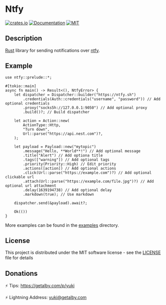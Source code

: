 # Ntfy

[![crates.io](https://img.shields.io/crates/v/ntfy.svg)](https://crates.io/crates/ntfy)
[![Documentation](https://docs.rs/ntfy/badge.svg)](https://docs.rs/ntfy)
[![MIT](https://img.shields.io/crates/l/ntfy.svg)](LICENSE)

## Description

[Rust](https://rust-lang.org) library for sending notifications over [ntfy](https://ntfy.sh).

## Example

```rust,no_run
use ntfy::prelude::*;

#[tokio::main]
async fn main() -> Result<(), NtfyError> {
    let dispatcher = Dispatcher::builder("https://ntfy.sh")
        .credentials(Auth::credentials("username", "password")) // Add optional credentials
        .proxy("socks5h://127.0.0.1:9050") // Add optional proxy
        .build()?; // Build dispatcher

    let action = Action::new(
        ActionType::Http,
        "Turn down",
        Url::parse("https://api.nest.com")?,
    );

    let payload = Payload::new("mytopic")
        .message("Hello, **World**!") // Add optional message
        .title("Alert") // Add optiona title
        .tags(["warning"]) // Add optional tags
        .priority(Priority::High) // Edit priority
        .actions([action]) // Add optional actions
        .click(Url::parse("https://example.com")?) // Add optional clickable url
        .attach(Url::parse("https://example.com/file.jpg")?) // Add optional url attachment
        .delay(1639194738) // Add optional delay
        .markdown(true); // Use markdown

    dispatcher.send(&payload).await?;

    Ok(())
}
```

More examples can be found in the [examples](examples) directory.

## License

This project is distributed under the MIT software license - see the [LICENSE](LICENSE) file for details

## Donations

⚡ Tips: <https://getalby.com/p/yuki>

⚡ Lightning Address: yuki@getalby.com
